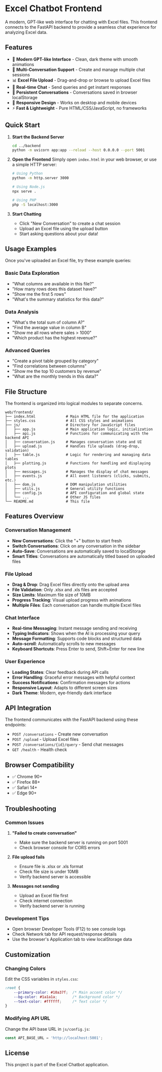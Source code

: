 # Excel Chatbot Frontend

A modern, GPT-like web interface for chatting with Excel files. This frontend connects to the FastAPI backend to provide a seamless chat experience for analyzing Excel data.

## Features

- 🎨 **Modern GPT-like Interface** - Clean, dark theme with smooth animations
- 💬 **Multi-Conversation Support** - Create and manage multiple chat sessions
- 📊 **Excel File Upload** - Drag-and-drop or browse to upload Excel files
- 🔄 **Real-time Chat** - Send queries and get instant responses
- 💾 **Persistent Conversations** - Conversations saved in browser localStorage
- 📱 **Responsive Design** - Works on desktop and mobile devices
- ⚡ **Fast & Lightweight** - Pure HTML/CSS/JavaScript, no frameworks

## Quick Start

1. **Start the Backend Server**
   ```bash
   cd ../backend
   python -m uvicorn app:app --reload --host 0.0.0.0 --port 5001
   ```

2. **Open the Frontend**
   Simply open `index.html` in your web browser, or use a simple HTTP server:
   ```bash
   # Using Python
   python -m http.server 3000
   
   # Using Node.js
   npx serve .
   
   # Using PHP
   php -S localhost:3000
   ```

3. **Start Chatting**
   - Click "New Conversation" to create a chat session
   - Upload an Excel file using the upload button
   - Start asking questions about your data!

## Usage Examples

Once you've uploaded an Excel file, try these example queries:

### Basic Data Exploration
- "What columns are available in this file?"
- "How many rows does this dataset have?"
- "Show me the first 5 rows"
- "What's the summary statistics for this data?"

### Data Analysis
- "What's the total sum of column A?"
- "Find the average value in column B"
- "Show me all rows where sales > 1000"
- "Which product has the highest revenue?"

### Advanced Queries
- "Create a pivot table grouped by category"
- "Find correlations between columns"
- "Show me the top 10 customers by revenue"
- "What are the monthly trends in this data?"

## File Structure

The frontend is organized into logical modules to separate concerns.

```
web/frontend/
├── index.html              # Main HTML file for the application
├── styles.css              # All CSS styles and animations
├── js/                     # Directory for JavaScript files
│   ├── app.js              # Main application logic, initialization
│   ├── api.js              # Functions for communicating with the backend API
│   ├── conversation.js     # Manages conversation state and UI
│   ├── upload.js           # Handles file uploads (drag-drop, validation)
│   ├── table.js            # Logic for rendering and managing data tables
│   ├── plotting.js         # Functions for handling and displaying plots
│   ├── messages.js         # Manages the display of chat messages
│   ├── events.js           # All event listeners (clicks, submits, etc.)
│   ├── dom.js              # DOM manipulation utilities
│   ├── utils.js            # General utility functions
│   ├── config.js           # API configuration and global state
│   └── ...                 # Other JS files
└── README.md               # This file
```

## Features Overview

### Conversation Management
- **New Conversations**: Click the "+" button to start fresh
- **Switch Conversations**: Click on any conversation in the sidebar
- **Auto-Save**: Conversations are automatically saved to localStorage
- **Smart Titles**: Conversations are automatically titled based on uploaded files

### File Upload
- **Drag & Drop**: Drag Excel files directly onto the upload area
- **File Validation**: Only .xlsx and .xls files are accepted
- **Size Limits**: Maximum file size of 10MB
- **Progress Tracking**: Visual upload progress with animations
- **Multiple Files**: Each conversation can handle multiple Excel files

### Chat Interface
- **Real-time Messaging**: Instant message sending and receiving
- **Typing Indicators**: Shows when the AI is processing your query
- **Message Formatting**: Supports code blocks and structured data
- **Auto-scroll**: Automatically scrolls to new messages
- **Keyboard Shortcuts**: Press Enter to send, Shift+Enter for new line

### User Experience
- **Loading States**: Clear feedback during API calls
- **Error Handling**: Graceful error messages with helpful context
- **Success Notifications**: Confirmation messages for actions
- **Responsive Layout**: Adapts to different screen sizes
- **Dark Theme**: Modern, eye-friendly dark interface

## API Integration

The frontend communicates with the FastAPI backend using these endpoints:

- `POST /conversations` - Create new conversation
- `POST /upload` - Upload Excel files
- `POST /conversations/{id}/query` - Send chat messages
- `GET /health` - Health check

## Browser Compatibility

- ✅ Chrome 90+
- ✅ Firefox 88+
- ✅ Safari 14+
- ✅ Edge 90+

## Troubleshooting

### Common Issues

1. **"Failed to create conversation"**
   - Make sure the backend server is running on port 5001
   - Check browser console for CORS errors

2. **File upload fails**
   - Ensure file is .xlsx or .xls format
   - Check file size is under 10MB
   - Verify backend server is accessible

3. **Messages not sending**
   - Upload an Excel file first
   - Check internet connection
   - Verify backend server is running

### Development Tips

- Open browser Developer Tools (F12) to see console logs
- Check Network tab for API request/response details
- Use the browser's Application tab to view localStorage data

## Customization

### Changing Colors
Edit the CSS variables in `styles.css`:
```css
:root {
    --primary-color: #10a37f;  /* Main accent color */
    --bg-color: #1a1a1a;       /* Background color */
    --text-color: #ffffff;     /* Text color */
}
```

### Modifying API URL
Change the API base URL in `js/config.js`:
```javascript
const API_BASE_URL = 'http://localhost:5001';
```

## License

This project is part of the Excel Chatbot application. 